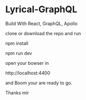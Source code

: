 # Lyrical-GraphQL

Build With React, GraphQL, Apollo

clone or download the repo and run

npm install

npm run dev

open your bowser in 

http://localhost:4400

and Boom your are ready to go.

Thanks mir 

